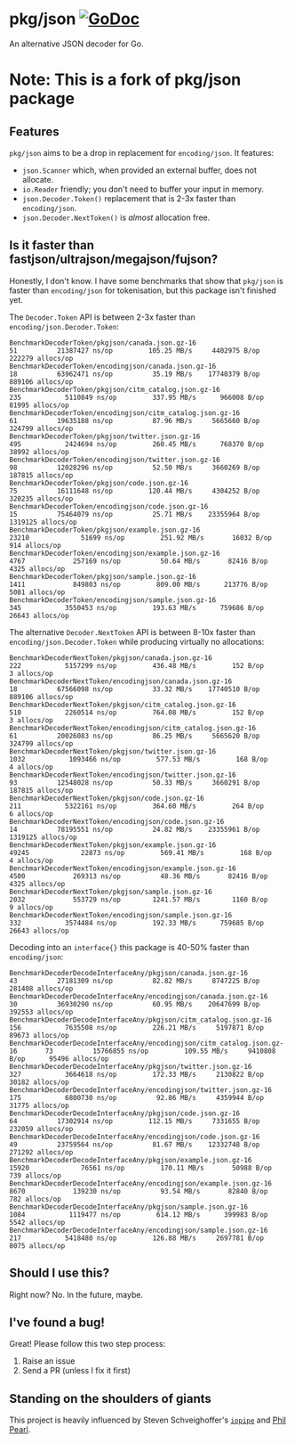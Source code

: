 # pkg/json [![GoDoc](https://godoc.org/github.com/pkg/json?status.svg)](https://godoc.org/github.com/pkg/json)

An alternative JSON decoder for Go.

# Note: This is a fork of pkg/json package

## Features

`pkg/json` aims to be a drop in replacement for `encoding/json`.
It features:

- `json.Scanner` which, when provided an external buffer, does not allocate.
- `io.Reader` friendly; you don't need to buffer your input in memory.
- `json.Decoder.Token()` replacement that is 2-3x faster than `encoding/json`.
- `json.Decoder.NextToken()` is _almost_ allocation free.

## Is it faster than fastjson/ultrajson/megajson/fujson?

Honestly, I don't know.
I have some benchmarks that show that `pkg/json` is faster than `encoding/json` for tokenisation, but this package isn't finished yet.


The `Decoder.Token` API is between 2-3x faster than `encoding/json.Decoder.Token`:
```
BenchmarkDecoderToken/pkgjson/canada.json.gz-16                       51          21387427 ns/op         105.25 MB/s     4402975 B/op     222279 allocs/op
BenchmarkDecoderToken/encodingjson/canada.json.gz-16                  18          63962471 ns/op          35.19 MB/s    17740379 B/op     889106 allocs/op
BenchmarkDecoderToken/pkgjson/citm_catalog.json.gz-16                235           5110849 ns/op         337.95 MB/s      966008 B/op      81995 allocs/op
BenchmarkDecoderToken/encodingjson/citm_catalog.json.gz-16            61          19635188 ns/op          87.96 MB/s     5665660 B/op     324799 allocs/op
BenchmarkDecoderToken/pkgjson/twitter.json.gz-16                     495           2424694 ns/op         260.45 MB/s      768370 B/op      38992 allocs/op
BenchmarkDecoderToken/encodingjson/twitter.json.gz-16                 98          12028296 ns/op          52.50 MB/s     3660269 B/op     187815 allocs/op
BenchmarkDecoderToken/pkgjson/code.json.gz-16                         75          16111648 ns/op         120.44 MB/s     4304252 B/op     320235 allocs/op
BenchmarkDecoderToken/encodingjson/code.json.gz-16                    15          75464079 ns/op          25.71 MB/s    23355964 B/op    1319125 allocs/op
BenchmarkDecoderToken/pkgjson/example.json.gz-16                   23210             51699 ns/op         251.92 MB/s       16032 B/op        914 allocs/op
BenchmarkDecoderToken/encodingjson/example.json.gz-16               4767            257169 ns/op          50.64 MB/s       82416 B/op       4325 allocs/op
BenchmarkDecoderToken/pkgjson/sample.json.gz-16                     1411            849803 ns/op         809.00 MB/s      213776 B/op       5081 allocs/op
BenchmarkDecoderToken/encodingjson/sample.json.gz-16                 345           3550453 ns/op         193.63 MB/s      759686 B/op      26643 allocs/op
```

The alternative `Decoder.NextToken` API is between 8-10x faster than `encoding/json.Decoder.Token` while producing virtually no allocations:
```
BenchmarkDecoderNextToken/pkgjson/canada.json.gz-16                  222           5157299 ns/op         436.48 MB/s         152 B/op          3 allocs/op
BenchmarkDecoderNextToken/encodingjson/canada.json.gz-16              18          67566098 ns/op          33.32 MB/s    17740510 B/op     889106 allocs/op
BenchmarkDecoderNextToken/pkgjson/citm_catalog.json.gz-16            510           2260514 ns/op         764.08 MB/s         152 B/op          3 allocs/op
BenchmarkDecoderNextToken/encodingjson/citm_catalog.json.gz-16        61          20026083 ns/op          86.25 MB/s     5665620 B/op     324799 allocs/op
BenchmarkDecoderNextToken/pkgjson/twitter.json.gz-16                1032           1093466 ns/op         577.53 MB/s         168 B/op          4 allocs/op
BenchmarkDecoderNextToken/encodingjson/twitter.json.gz-16             93          12548028 ns/op          50.33 MB/s     3660291 B/op     187815 allocs/op
BenchmarkDecoderNextToken/pkgjson/code.json.gz-16                    211           5322161 ns/op         364.60 MB/s         264 B/op          6 allocs/op
BenchmarkDecoderNextToken/encodingjson/code.json.gz-16                14          78195551 ns/op          24.82 MB/s    23355961 B/op    1319125 allocs/op
BenchmarkDecoderNextToken/pkgjson/example.json.gz-16               49245             22873 ns/op         569.41 MB/s         168 B/op          4 allocs/op
BenchmarkDecoderNextToken/encodingjson/example.json.gz-16           4500            269313 ns/op          48.36 MB/s       82416 B/op       4325 allocs/op
BenchmarkDecoderNextToken/pkgjson/sample.json.gz-16                 2032            553729 ns/op        1241.57 MB/s        1160 B/op          9 allocs/op
BenchmarkDecoderNextToken/encodingjson/sample.json.gz-16             332           3574484 ns/op         192.33 MB/s      759685 B/op      26643 allocs/op
```

Decoding into an `interface{}` this package is 40-50% faster than `encoding/json`:
```
BenchmarkDecoderDecodeInterfaceAny/pkgjson/canada.json.gz-16                  43          27181309 ns/op          82.82 MB/s     8747225 B/op     281408 allocs/op
BenchmarkDecoderDecodeInterfaceAny/encodingjson/canada.json.gz-16             30          36930290 ns/op          60.95 MB/s    20647699 B/op     392553 allocs/op
BenchmarkDecoderDecodeInterfaceAny/pkgjson/citm_catalog.json.gz-16           156           7635508 ns/op         226.21 MB/s     5197871 B/op      89673 allocs/op
BenchmarkDecoderDecodeInterfaceAny/encodingjson/citm_catalog.json.gz-16       73          15766855 ns/op         109.55 MB/s     9410808 B/op      95496 allocs/op
BenchmarkDecoderDecodeInterfaceAny/pkgjson/twitter.json.gz-16                327           3664618 ns/op         172.33 MB/s     2130822 B/op      30182 allocs/op
BenchmarkDecoderDecodeInterfaceAny/encodingjson/twitter.json.gz-16           175           6800730 ns/op          92.86 MB/s     4359944 B/op      31775 allocs/op
BenchmarkDecoderDecodeInterfaceAny/pkgjson/code.json.gz-16                    64          17302914 ns/op         112.15 MB/s     7331655 B/op     232059 allocs/op
BenchmarkDecoderDecodeInterfaceAny/encodingjson/code.json.gz-16               49          23759564 ns/op          81.67 MB/s    12332748 B/op     271292 allocs/op
BenchmarkDecoderDecodeInterfaceAny/pkgjson/example.json.gz-16              15920             76561 ns/op         170.11 MB/s       50988 B/op        739 allocs/op
BenchmarkDecoderDecodeInterfaceAny/encodingjson/example.json.gz-16          8670            139230 ns/op          93.54 MB/s       82840 B/op        782 allocs/op
BenchmarkDecoderDecodeInterfaceAny/pkgjson/sample.json.gz-16                1084           1119477 ns/op         614.12 MB/s      399983 B/op       5542 allocs/op
BenchmarkDecoderDecodeInterfaceAny/encodingjson/sample.json.gz-16            217           5418480 ns/op         126.88 MB/s     2697781 B/op       8075 allocs/op
```

## Should I use this?

Right now? No.
In the future, maybe.

## I've found a bug!

Great! Please follow this two step process:

1. Raise an issue
2. Send a PR (unless I fix it first)

## Standing on the shoulders of giants

This project is heavily influenced by Steven Schveighoffer's [`iopipe`](https://www.youtube.com/watch?v=un-bZdyumog) and [Phil Pearl](https://philpearl.github.io/post/reader/).
